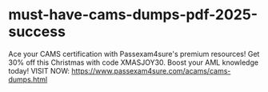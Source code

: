 # must-have-cams-dumps-pdf-2025-success
Ace your CAMS certification with Passexam4sure's premium resources! Get 30% off this Christmas with code XMASJOY30. Boost your AML knowledge today!   VISIT NOW: https://www.passexam4sure.com/acams/cams-dumps.html

